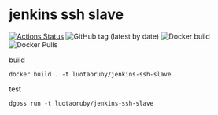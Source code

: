 # jenkins ssh slave

[![Actions Status](https://github.com/luotaoruby/jenkins-ssh-slave/workflows/goss_tests/badge.svg)](https://github.com/luotaoruby/jenkins-ssh-slave/actions)
![GitHub tag (latest by date)](https://img.shields.io/github/v/tag/luotaoruby/jenkins-ssh-slave)
![Docker build](https://img.shields.io/docker/build/luotaoruby/jenkins-ssh-slave)
![Docker Pulls](https://img.shields.io/docker/pulls/luotaoruby/jenkins-ssh-slave)

build

```
docker build . -t luotaoruby/jenkins-ssh-slave
```

test

```
dgoss run -t luotaoruby/jenkins-ssh-slave
```
